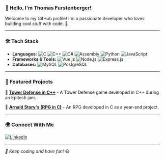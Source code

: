 ### 👋 Hello, I'm Thomas Furstenberger!

Welcome to my GitHub profile! I'm a passionate developer who loves building cool stuff with code. 🚀

---

### 🛠️ Tech Stack

- **Languages:** ![C](https://img.shields.io/badge/C-00599C?style=flat-square&logo=c&logoColor=white) ![C++](https://img.shields.io/badge/C%2B%2B-00599C?style=flat-square&logo=c%2B%2B&logoColor=white) ![C#](https://img.shields.io/badge/C%23-239120?style=flat-square&logo=c-sharp&logoColor=white) ![Assembly](https://img.shields.io/badge/Assembly-525252?style=flat-square&logo=assembly&logoColor=white) ![Python](https://img.shields.io/badge/Python-3776AB?style=flat-square&logo=python&logoColor=white) ![JavaScript](https://img.shields.io/badge/JavaScript-F7DF1E?style=flat-square&logo=javascript&logoColor=black)
- **Frameworks & Tools:** ![Vue.js](https://img.shields.io/badge/Vue.js-4FC08D?style=flat-square&logo=vue.js&logoColor=white) ![Node.js](https://img.shields.io/badge/Node.js-339933?style=flat-square&logo=node.js&logoColor=white) ![Express.js](https://img.shields.io/badge/Express.js-000000?style=flat-square&logo=express&logoColor=white)
- **Databases:** ![MySQL](https://img.shields.io/badge/MySQL-4479A1?style=flat-square&logo=mysql&logoColor=white) ![PostgreSQL](https://img.shields.io/badge/PostgreSQL-336791?style=flat-square&logo=postgresql&logoColor=white)

---

### 🚀 Featured Projects

🔹 [**Tower Defense in C++**](https://github.com/thomas-furstenberger/tower-defense) - A Tower Defense game developed in C++ during an Epitech jam.

🔹 [**Arnald Story's (RPG in C)**](https://github.com/painaunoix/MY_RPG) - An RPG developed in C as a year-end project.

---

### 🌍 Connect With Me

[![LinkedIn](https://img.shields.io/badge/LinkedIn-0A66C2?style=flat-square&logo=linkedin&logoColor=white)](https://linkedin.com/in/thomas-furstenberger)

---

_🚀 Keep coding and have fun!_ 😃
